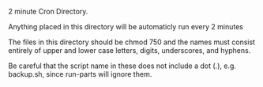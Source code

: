 2 minute Cron Directory.

Anything placed in this directory will be automaticly run every 2 minutes

The files in this directory should be chmod 750 and the names must consist 
entirely of upper and lower case letters, digits, underscores, and hyphens.

Be careful that the script name in these does not include a dot (.), e.g. 
backup.sh, since run-parts will ignore them.
